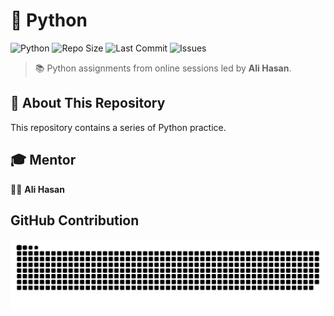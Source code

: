 # 🐍 Python

![Python](https://img.shields.io/badge/Python-3.12-blue?logo=python&logoColor=white)
![Repo Size](https://img.shields.io/github/repo-size/Hasan9060/Online_session_Alihasan)
![Last Commit](https://img.shields.io/github/last-commit/Hasan9060/Online_session_Alihasan)
![Issues](https://img.shields.io/github/issues/Hasan9060/Online_session_Alihasan)

> 📚 Python assignments from online sessions led by **Ali Hasan**.

## 📌 About This Repository

This repository contains a series of Python practice.

## 🎓 Mentor
👨‍🏫 **Ali Hasan** 

## GitHub Contribution 

![Snake animation](https://raw.githubusercontent.com/Platane/snk/output/github-contribution-grid-snake.svg)
